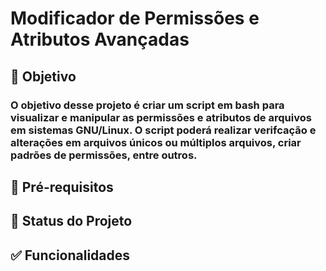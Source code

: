 # Modificador de Permissões e Atributos Avançadas

## :dart: Objetivo
### O objetivo desse projeto é criar um script em bash para visualizar e manipular as permissões e atributos de arquivos em sistemas GNU/Linux.  O script poderá realizar verifcação e alterações em arquivos únicos ou múltiplos arquivos, criar padrões de permissões, entre outros.

## :bookmark_tabs: Pré-requisitos

## :construction: Status do Projeto

## :white_check_mark: Funcionalidades
